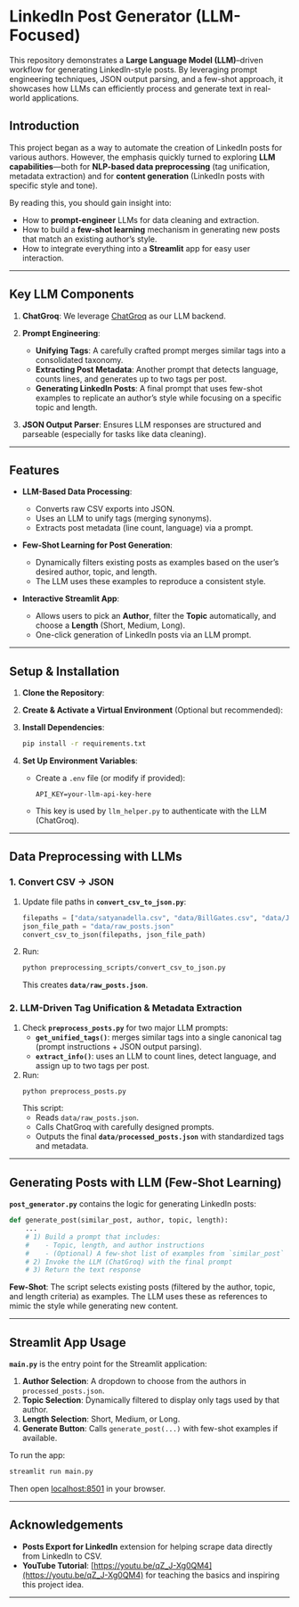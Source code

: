 # LinkedIn Post Generator (LLM-Focused)

This repository demonstrates a **Large Language Model (LLM)**–driven workflow for generating LinkedIn-style posts. By leveraging prompt engineering techniques, JSON output parsing, and a few-shot approach, it showcases how LLMs can efficiently process and generate text in real-world applications.

## Introduction

This project began as a way to automate the creation of LinkedIn posts for various authors. However, the emphasis quickly turned to exploring **LLM capabilities**—both for **NLP-based data preprocessing** (tag unification, metadata extraction) and for **content generation** (LinkedIn posts with specific style and tone).

By reading this, you should gain insight into:
- How to **prompt-engineer** LLMs for data cleaning and extraction.  
- How to build a **few-shot learning** mechanism in generating new posts that match an existing author’s style.  
- How to integrate everything into a **Streamlit** app for easy user interaction.

---

## Key LLM Components

1. **ChatGroq**: We leverage [ChatGroq](https://groq.com/) as our LLM backend.  
2. **Prompt Engineering**:  
   - **Unifying Tags**: A carefully crafted prompt merges similar tags into a consolidated taxonomy.  
   - **Extracting Post Metadata**: Another prompt that detects language, counts lines, and generates up to two tags per post.  
   - **Generating LinkedIn Posts**: A final prompt that uses few-shot examples to replicate an author’s style while focusing on a specific topic and length.  

3. **JSON Output Parser**: Ensures LLM responses are structured and parseable (especially for tasks like data cleaning).

---

## Features

- **LLM-Based Data Processing**:  
  - Converts raw CSV exports into JSON.  
  - Uses an LLM to unify tags (merging synonyms).  
  - Extracts post metadata (line count, language) via a prompt.  

- **Few-Shot Learning for Post Generation**:  
  - Dynamically filters existing posts as examples based on the user’s desired author, topic, and length.  
  - The LLM uses these examples to reproduce a consistent style.  

- **Interactive Streamlit App**:  
  - Allows users to pick an **Author**, filter the **Topic** automatically, and choose a **Length** (Short, Medium, Long).  
  - One-click generation of LinkedIn posts via an LLM prompt.  

---

## Setup & Installation

1. **Clone the Repository**:

2. **Create & Activate a Virtual Environment** (Optional but recommended):

3. **Install Dependencies**:
   ```bash
   pip install -r requirements.txt
   ```

4. **Set Up Environment Variables**:
   - Create a `.env` file (or modify if provided):
     ```
     API_KEY=your-llm-api-key-here
     ```
   - This key is used by `llm_helper.py` to authenticate with the LLM (ChatGroq).

---

## Data Preprocessing with LLMs

### 1. Convert CSV → JSON
1. Update file paths in **`convert_csv_to_json.py`**:
   ```python
   filepaths = ["data/satyanadella.csv", "data/BillGates.csv", "data/JeffWeiner.csv"]
   json_file_path = "data/raw_posts.json"
   convert_csv_to_json(filepaths, json_file_path)
   ```
2. Run:
   ```bash
   python preprocessing_scripts/convert_csv_to_json.py
   ```
   This creates **`data/raw_posts.json`**.

### 2. LLM-Driven Tag Unification & Metadata Extraction
1. Check **`preprocess_posts.py`** for two major LLM prompts:  
   - **`get_unified_tags()`**: merges similar tags into a single canonical tag (prompt instructions + JSON output parsing).  
   - **`extract_info()`**: uses an LLM to count lines, detect language, and assign up to two tags per post.
2. Run:
   ```bash
   python preprocess_posts.py
   ```
   This script:
   - Reads `data/raw_posts.json`.
   - Calls ChatGroq with carefully designed prompts.
   - Outputs the final **`data/processed_posts.json`** with standardized tags and metadata.

---

## Generating Posts with LLM (Few-Shot Learning)

**`post_generator.py`** contains the logic for generating LinkedIn posts:
```python
def generate_post(similar_post, author, topic, length):
    ...
    # 1) Build a prompt that includes:
    #    - Topic, length, and author instructions
    #    - (Optional) A few-shot list of examples from `similar_post`
    # 2) Invoke the LLM (ChatGroq) with the final prompt
    # 3) Return the text response
```

**Few-Shot**: The script selects existing posts (filtered by the author, topic, and length criteria) as examples. The LLM uses these as references to mimic the style while generating new content.

---

## Streamlit App Usage

**`main.py`** is the entry point for the Streamlit application:
1. **Author Selection**: A dropdown to choose from the authors in `processed_posts.json`.  
2. **Topic Selection**: Dynamically filtered to display only tags used by that author.  
3. **Length Selection**: Short, Medium, or Long.  
4. **Generate Button**: Calls `generate_post(...)` with few-shot examples if available.  

To run the app:
```bash
streamlit run main.py
```
Then open [localhost:8501](http://localhost:8501/) in your browser.  

---

## Acknowledgements
- **Posts Export for LinkedIn** extension for helping scrape data directly from LinkedIn to CSV.  
- **YouTube Tutorial**: [https://youtu.be/qZ_J-Xg0QM4](https://youtu.be/qZ_J-Xg0QM4) for teaching the basics and inspiring this project idea.

---
